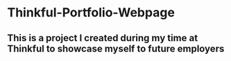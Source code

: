 # Thinkful-Portfolio-Webpage

## This is a project I created during my time at Thinkful to showcase myself to future employers